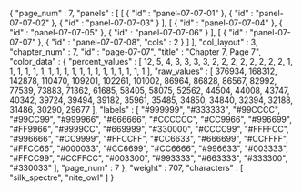 {
  "page_num" : 7,
  "panels" : [
    [
      {
        "id" : "panel-07-07-01"
      },
      {
        "id" : "panel-07-07-02"
      },
      {
        "id" : "panel-07-07-03"
      }
    ],
    [
      {
        "id" : "panel-07-07-04"
      },
      {
        "id" : "panel-07-07-05"
      },
      {
        "id" : "panel-07-07-06"
      }
    ],
    [
      {
        "id" : "panel-07-07-07"
      },
      {
        "id" : "panel-07-07-08",
        "cols" : 2
      }
    ]
  ],
  "col_layout" : 3,
  "chapter_num" : 7,
  "id" : "page-07-07",
  "title" : "Chapter 7, Page 7",
  "color_data" : {
    "percent_values" : [
      12,
      5,
      4,
      3,
      3,
      3,
      3,
      2,
      2,
      2,
      2,
      2,
      2,
      2,
      2,
      1,
      1,
      1,
      1,
      1,
      1,
      1,
      1,
      1,
      1,
      1,
      1,
      1,
      1,
      1,
      1,
      1,
      1,
      1
    ],
    "raw_values" : [
      376934,
      168312,
      142878,
      110470,
      109201,
      102261,
      101002,
      86964,
      86828,
      86567,
      82992,
      77539,
      73883,
      71362,
      61685,
      58405,
      58075,
      52562,
      44504,
      44008,
      43747,
      40342,
      39724,
      39494,
      39182,
      35961,
      35485,
      34850,
      34840,
      32394,
      32188,
      31486,
      30290,
      29677
    ],
    "labels" : [
      "#999999",
      "#333333",
      "#99CCCC",
      "#99CC99",
      "#999966",
      "#666666",
      "#CCCCCC",
      "#CC9966",
      "#996699",
      "#FF9966",
      "#9999CC",
      "#669999",
      "#330000",
      "#CCCC99",
      "#FFFFCC",
      "#996666",
      "#CC9999",
      "#FFCCFF",
      "#CC6633",
      "#666699",
      "#CCFFFF",
      "#FFCC66",
      "#000033",
      "#CC6699",
      "#CC6666",
      "#996633",
      "#003333",
      "#FFCC99",
      "#CCFFCC",
      "#003300",
      "#993333",
      "#663333",
      "#333300",
      "#330033"
    ],
    "page_num" : 7
  },
  "weight" : 707,
  "characters" : [
    "silk_spectre",
    "nite_owl"
  ]
}
